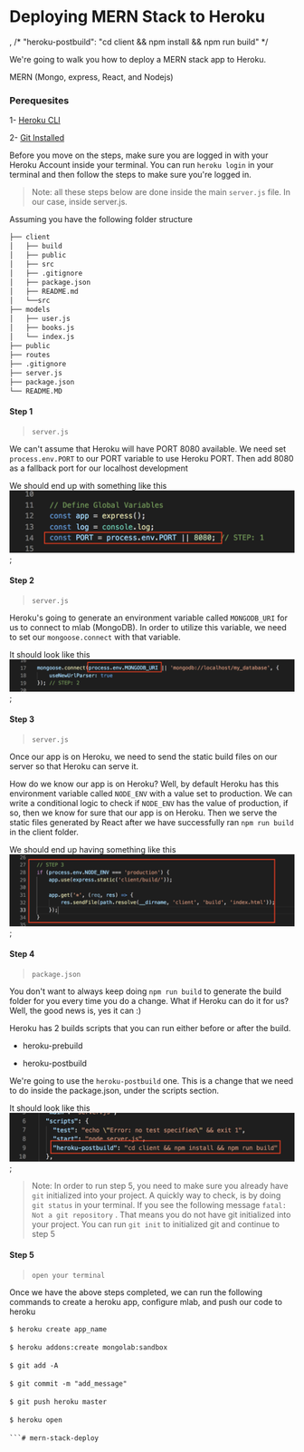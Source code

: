 # Deploying MERN Stack to Heroku

,
        /* "heroku-postbuild": "cd client && npm install && npm run build" */

We're going to walk you how to deploy a MERN stack app to Heroku.

MERN (Mongo, express, React, and Nodejs)

### Perequesites
1- [Heroku CLI](https://devcenter.heroku.com/articles/heroku-cli)

2- [Git Installed](https://git-scm.com/downloads)


Before you move on the steps, make sure you are logged in with your Heroku Account inside your terminal. You can run `heroku login` in your terminal and then follow the steps to make sure you're logged in.

> Note: all these steps below are done inside the main `server.js` file. In our case, inside server.js. 

Assuming you have the following folder structure

```
├── client
│   ├── build
│   ├── public
│   ├── src
│   ├── .gitignore
│   ├── package.json
│   ├── README.md
│   └──src
├── models
│   ├── user.js
│   ├── books.js
│   └── index.js
├── public
├── routes
├── .gitignore
├── server.js
├── package.json
└── README.MD
```


#### Step 1
> `server.js`

We can't assume that Heroku will have PORT 8080 available. We need set `process.env.PORT` to our PORT variable to use Heroku PORT. Then add 8080 as a fallback port for our localhost development

We should end up with something like this
![PORT Images](public/images/port.png);


#### Step 2
> `server.js`

Heroku's going to generate an environment variable called `MONGODB_URI` for us to connect to mlab (MongoDB). In order to utilize this variable, we need to set our `mongoose.connect` with that variable. 

It should look like this
![MONGODB_URI](public/images/mongodb_uri.png);


#### Step 3
> `server.js`

Once our app is on Heroku, we need to send the static build files on our server so that Heroku can serve it. 

How do we know our app is on Heroku?
Well, by default Heroku has this environment variable called `NODE_ENV` with a value set to production. We can write a conditional logic to check if `NODE_ENV` has the value of production, if so, then we know for sure that our app is on Heroku. Then we serve the static files generated by React after we have successfully ran `npm run build` in the client folder.

We should end up having something like this
![Node Env](public/images/node_env.png);



#### Step 4
> `package.json`

You don't want to always keep doing `npm run build` to generate the build folder for you every time you do a change. What if Heroku can do it for us? Well, the good news is, yes it can :)

Heroku has 2 builds scripts that you can run either before or after the build. 

- heroku-prebuild

- heroku-postbuild

We're going to use the `heroku-postbuild` one. This is a change that we need to do inside the package.json, under the scripts section.

It should look like this
![Heroku Post Build](public/images/heroku-postbuild.png);


> Note: In order to run step 5, you need to make sure you already have `git` initialized into your project. A quickly way to check, is by doing `git status` in your terminal. If you see the following message `fatal: Not a git repository` . That means you do not have git initialized into your project. You can run `git init` to initialized git and continue to step 5



#### Step 5
> `open your terminal`

Once we have the above steps completed, we can run the following commands to create a heroku app, configure mlab, and push our code to heroku


```
$ heroku create app_name

$ heroku addons:create mongolab:sandbox

$ git add -A

$ git commit -m "add_message"

$ git push heroku master

$ heroku open

```# mern-stack-deploy
